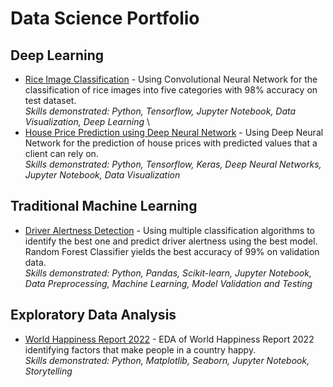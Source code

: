# Data Science Portfolio

## Deep Learning
* [Rice Image Classification](https://github.com/ToobaJamal/datascience-portfolio/blob/main/riceimage.ipynb) - Using Convolutional Neural Network for the classification of rice images into five categories with 98% accuracy on test dataset.
\
*Skills demonstrated: Python, Tensorflow, Jupyter Notebook, Data Visualization, Deep Learning*
\
* [House Price Prediction using Deep Neural Network](https://github.com/ToobaJamal/datascience-portfolio/blob/main/houseprice.ipynb) - Using Deep Neural Network for the prediction of house prices with predicted values that a client can rely on. 
\
*Skills demonstrated: Python, Tensorflow, Keras, Deep Neural Networks, Jupyter Notebook, Data Visualization*

## Traditional Machine Learning 
* [Driver Alertness Detection](https://github.com/ToobaJamal/datascience-portfolio/blob/main/DriverAlertness.ipynb) - Using multiple classification algorithms to identify the best one and predict driver alertness using the best model. Random Forest Classifier yields the best accuracy of 99% on validation data.
\
*Skills demonstrated: Python, Pandas, Scikit-learn, Jupyter Notebook, Data Preprocessing, Machine Learning, Model Validation and Testing*

## Exploratory Data Analysis
* [World Happiness Report 2022](https://github.com/ToobaJamal/datascience-portfolio/blob/main/worldhappinessreport.ipynb) - EDA of World Happiness Report 2022 identifying factors that make people in a country happy. 
\
*Skills demonstrated: Python, Matplotlib, Seaborn, Jupyter Notebook, Storytelling*

